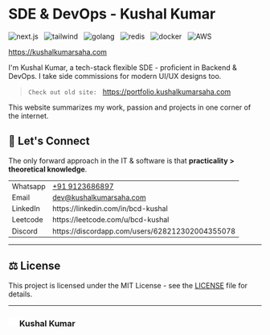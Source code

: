 # SDE & DevOps - Kushal Kumar

<img style="height:23px" title="next.js" src="https://github.com/marwin1991/profile-technology-icons/assets/136815194/5f8c622c-c217-4649-b0a9-7e0ee24bd704"/> &nbsp;
<img style="height:24px" title="tailwind" title="tailwind" src="https://user-images.githubusercontent.com/25181517/202896760-337261ed-ee92-4979-84c4-d4b829c7355d.png"/> &nbsp;
<img style="height:26px" title="golang" src="https://imgur.com/PGScK2U.png"/> &nbsp;
<img style="height:25px" title="redis" src="https://user-images.githubusercontent.com/25181517/182884894-d3fa6ee0-f2b4-4960-9961-64740f533f2a.png"/> &nbsp;
<img style="height:25px" title="docker" src="https://user-images.githubusercontent.com/25181517/117207330-263ba280-adf4-11eb-9b97-0ac5b40bc3be.png"/> &nbsp;
<img style="height:24px" title="AWS" src="https://github.com/bcd-kushal/balloondekor/assets/96081625/0204e275-62bf-4d2a-9bbb-dc23c9b6d4d6"/> &nbsp;

https://kushalkumarsaha.com

I&#x27;m Kushal Kumar, a tech-stack flexible SDE - proficient in Backend & DevOps. I take side commissions for modern UI/UX designs too. 

> `Check out old site:` &nbsp; https://portfolio.kushalkumarsaha.com

This website summarizes my work, passion and projects in one corner of the internet.

## :speech_balloon: Let's Connect

The only forward approach in the IT & software is that **practicality > theoretical knowledge**.  

<table>
  <tr><td>Whatsapp</td><td><a href="https://wa.me/+919123686897?text=Hi%20Kushal%2C%20I%20checked%20up%20your%20projects%20and%20would%20like%20to%20commission%20you%20with%20one%20of%20mine.%20Let%20me%20know%20when%20you%20are%20available%20to%20discuss%20further">+91 9123686897</a></td></tr>
  <tr><td>Email</td><td><a href="mailto:dev@kushalkumarsaha.com">dev@kushalkumarsaha.com</a></td></tr>
  <tr><td>LinkedIn</td></td><td>https://linkedin.com/in/bcd-kushal</td></tr>
  <tr><td>Leetcode</td><td>https://leetcode.com/u/bcd-kushal</td></tr>
  <tr><td>Discord</td><td>https://discordapp.com/users/628212302004355078</td></tr>
</table> 

<hr>

## ⚖️ License

This project is licensed under the MIT License - see the <a href=''>LICENSE</a> file for details.
<hr>


<h3><img title="Kushal-Kumar" width="18" src="https://raw.githubusercontent.com/bcd-kushal/bcd-kushal/main/assets/icons/dark/filled/kushalkumar_bg_dark.png"/>&nbsp;Kushal Kumar</h3>
